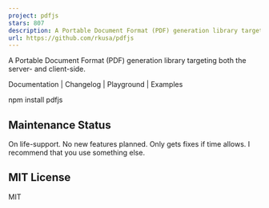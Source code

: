 ```yaml
---
project: pdfjs
stars: 807
description: A Portable Document Format (PDF) generation library targeting both the server- and client-side.
url: https://github.com/rkusa/pdfjs
---
```


A Portable Document Format (PDF) generation library targeting both the server- and client-side.

Documentation | Changelog | Playground | Examples

npm install pdfjs

Maintenance Status
------------------

On life-support. No new features planned. Only gets fixes if time allows. I recommend that you use something else.

MIT License
-----------

MIT
